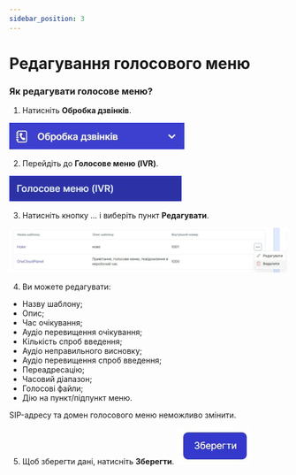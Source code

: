 ```yaml
---
sidebar_position: 3
---
```


# Редагування голосового меню

### Як редагувати голосове меню?
1.	Натисніть **Обробка дзвінків**.
 
 ![](../../img/call-processing/create-ivr/Рисунок39.png)

2.	Перейдіть до **Голосове меню (IVR)**.
 
 ![](../../img/call-processing/create-ivr/Рисунок40.png)

3.	Натисніть кнопку ... і виберіть пункт **Редагувати**. 
 
 ![](../../img/call-processing/create-ivr/Рисунок41.png)

4.	Ви можете редагувати:
-	Назву шаблону;
-	Опис;
-	Час очікування;
-	Аудіо перевищення очікування;
-	Кількість спроб введення;
-	Аудіо неправильного висновку;
-	Аудіо перевищення спроб введення;
-	Переадресацію;
-	Часовий діапазон;
-	Голосові файли;
-	Дію на пункт/підпункт меню.

SIP-адресу та домен голосового меню неможливо змінити.

5.	Щоб зберегти дані, натисніть **Зберегти**.
 ![](../../img/call-processing/create-ivr/Рисунок43.png)
